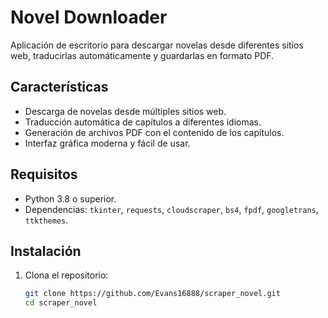 # Novel Downloader

Aplicación de escritorio para descargar novelas desde diferentes sitios web, traducirlas automáticamente y guardarlas en formato PDF.

## Características

- Descarga de novelas desde múltiples sitios web.
- Traducción automática de capítulos a diferentes idiomas.
- Generación de archivos PDF con el contenido de los capítulos.
- Interfaz gráfica moderna y fácil de usar.

## Requisitos

- Python 3.8 o superior.
- Dependencias: `tkinter`, `requests`, `cloudscraper`, `bs4`, `fpdf`, `googletrans`, `ttkthemes`.

## Instalación

1. Clona el repositorio:
   ```bash
   git clone https://github.com/Evans16888/scraper_novel.git
   cd scraper_novel